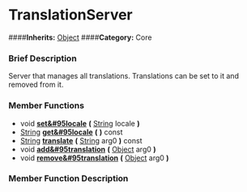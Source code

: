 #  TranslationServer  
####**Inherits:** [Object](class_object)
####**Category:** Core

###  Brief Description  
Server that manages all translations. Translations can be set to it and removed from it.

###  Member Functions 
  * void  **[set&#95locale](#set_locale)**  **(** [String](class_string) locale  **)**
  * [String](class_string)  **[get&#95locale](#get_locale)**  **(** **)** const
  * [String](class_string)  **[translate](#translate)**  **(** [String](class_string) arg0  **)** const
  * void  **[add&#95translation](#add_translation)**  **(** [Object](class_object) arg0  **)**
  * void  **[remove&#95translation](#remove_translation)**  **(** [Object](class_object) arg0  **)**

###  Member Function Description  
